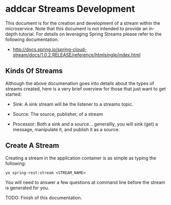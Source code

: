# addcar Streams Development

This document is for the creation and development of a stream within the microservice. Note that this document is not intended to provide an in-depth tutorial. For details on leveraging Spring Streams please refer to the following documentation.

* http://docs.spring.io/spring-cloud-stream/docs/1.0.2.RELEASE/reference/htmlsingle/index.html

## Kinds Of Streams

Although the above documenation goes into details about the types of streams created, here is a very brief overview for those that just want to get started:

* Sink: A sink stream will be the listener to a streams topic.

* Source: The source, publisher, of a stream

* Processor: Both a sink and a source... generallly, you will sink (get) a message, manipulate it, and publish it as a source. 

## Create A Stream

Creating a stream in the application container is as simple as typing the following:

```
yo spring-rest:stream <STREAM_NAME>
```

You will need to answer a few questions at command line before the stream is generated for you.

TODO: Finish of this documentation.

